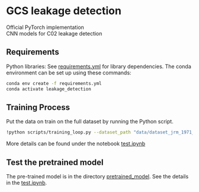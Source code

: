 # GCS  leakage detection

Official PyTorch implementation <br>
CNN models for C02 leakage detection <br>


## Requirements

Python libraries: See [requirements.yml](requirements.yml) for library dependencies. The conda environment can be set up using these commands:

```.bash
conda env create -f requirements.yml
conda activate leakage_detection
```

## Training Process
Put the data on 
train on the full dataset by running the Python script.
```.bash
!python scripts/training_loop.py --dataset_path "data/dataset_jrm_1971_seismic_images?dl=0" --data_length 1971 --model_name "vgg16"
```
More details can be found under the notebook [test.ipynb](scripts/training_demo.ipynb)
## Test the pretrained model

The pre-trained model is in the directory [pretrained_model](pretrained_model). See the details in the [test.ipynb](test.ipynb).



